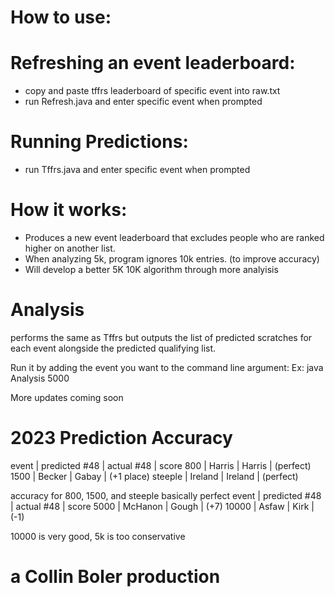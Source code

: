 # How to use:

# Refreshing an event leaderboard:
- copy and paste tffrs leaderboard of specific event into raw.txt
- run Refresh.java and enter specific event when prompted

# Running Predictions:
- run Tffrs.java and enter specific event when prompted

# How it works:
- Produces a new event leaderboard that excludes people who are ranked higher on
  another list.
- When analyzing 5k, program ignores 10k entries. (to improve accuracy)
- Will develop a better 5K 10K algorithm through more analyisis

# Analysis
performs the same as Tffrs but outputs the list of predicted scratches for each event alongside the predicted qualifying list.

Run it by adding the event you want to the command line argument:
Ex: java Analysis 5000

More updates coming soon

# 2023 Prediction Accuracy
event     | predicted #48       | actual #48  |   score
800       |   Harris            | Harris      | (perfect)
1500      |   Becker            | Gabay       | (+1 place)
steeple   |   Ireland           |  Ireland    | (perfect)

accuracy for 800, 1500, and steeple basically perfect
event     | predicted #48       |  actual #48 | score
5000      |  McHanon            |   Gough     | (+7)
10000     |  Asfaw              |   Kirk      | (-1)

10000 is very good, 5k is too conservative

# a Collin Boler production


